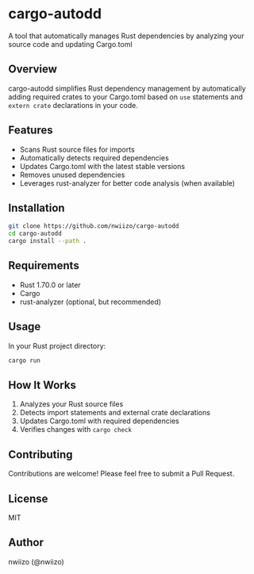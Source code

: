 # cargo-autodd

A tool that automatically manages Rust dependencies by analyzing your source code and updating Cargo.toml

## Overview

cargo-autodd simplifies Rust dependency management by automatically adding required crates to your Cargo.toml based on `use` statements and `extern crate` declarations in your code. 

## Features

- Scans Rust source files for imports
- Automatically detects required dependencies
- Updates Cargo.toml with the latest stable versions
- Removes unused dependencies
- Leverages rust-analyzer for better code analysis (when available)

## Installation

```bash
git clone https://github.com/nwiizo/cargo-autodd
cd cargo-autodd
cargo install --path .
```

## Requirements

- Rust 1.70.0 or later
- Cargo
- rust-analyzer (optional, but recommended)

## Usage

In your Rust project directory:

```bash
cargo run
```

## How It Works

1. Analyzes your Rust source files
2. Detects import statements and external crate declarations
3. Updates Cargo.toml with required dependencies
4. Verifies changes with `cargo check`

## Contributing

Contributions are welcome! Please feel free to submit a Pull Request.

## License

MIT

## Author

nwiizo (@nwiizo)
